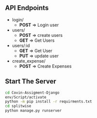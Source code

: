 ## API Endpoints
- login/
    - **POST** =>  Login user
- users/
    - **POST** => create users
    - **GET** => Get Users
- users/:id
    - **GET** => Get User
    - **PUT** => update user
- create_expense/
    - **POST** => Create Expenses


## Start The Server
```bash
cd Covin-Assigment-Django
env/Script/activate
python -m pip install -r requirments.txt
cd splitwise
python manage.py runserver
```
